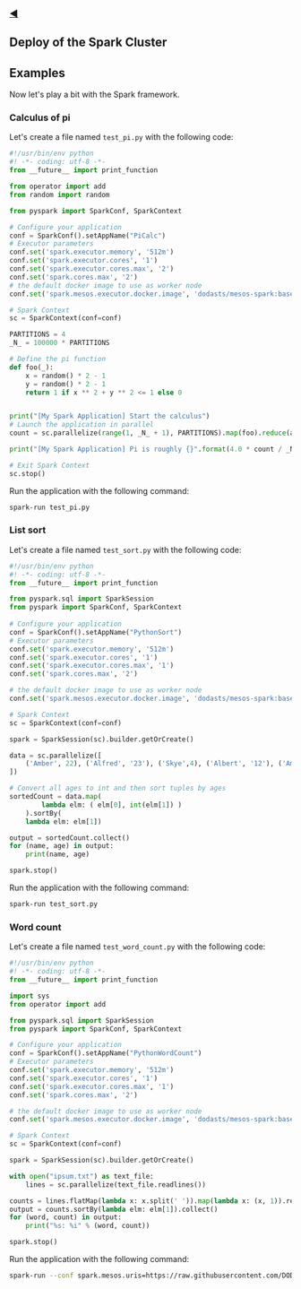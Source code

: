 ### [◀](/SOSC-2018)

## Deploy of the Spark Cluster

## Examples

Now let's play a bit with the Spark framework.

### Calculus of pi

Let's create a file named `test_pi.py` with the following code:

```python
#!/usr/bin/env python
#! -*- coding: utf-8 -*-
from __future__ import print_function

from operator import add
from random import random

from pyspark import SparkConf, SparkContext

# Configure your application
conf = SparkConf().setAppName("PiCalc")
# Executor parameters
conf.set('spark.executor.memory', '512m')
conf.set('spark.executor.cores', '1')
conf.set('spark.executor.cores.max', '2')
conf.set('spark.cores.max', '2')
# the default docker image to use as worker node
conf.set('spark.mesos.executor.docker.image', 'dodasts/mesos-spark:base')

# Spark Context
sc = SparkContext(conf=conf)

PARTITIONS = 4
_N_ = 100000 * PARTITIONS

# Define the pi function
def foo(_):
    x = random() * 2 - 1
    y = random() * 2 - 1
    return 1 if x ** 2 + y ** 2 <= 1 else 0


print("[My Spark Application] Start the calculus")
# Launch the application in parallel
count = sc.parallelize(range(1, _N_ + 1), PARTITIONS).map(foo).reduce(add)

print("[My Spark Application] Pi is roughly {}".format(4.0 * count / _N_))

# Exit Spark Context
sc.stop()

```

Run the application with the following command:

```bash
spark-run test_pi.py
```

### List sort

Let's create a file named `test_sort.py` with the following code:

```python
#!/usr/bin/env python
#! -*- coding: utf-8 -*-
from __future__ import print_function

from pyspark.sql import SparkSession
from pyspark import SparkConf, SparkContext
    
# Configure your application
conf = SparkConf().setAppName("PythonSort")
# Executor parameters
conf.set('spark.executor.memory', '512m')
conf.set('spark.executor.cores', '1')
conf.set('spark.executor.cores.max', '1')
conf.set('spark.cores.max', '2')

# the default docker image to use as worker node
conf.set('spark.mesos.executor.docker.image', 'dodasts/mesos-spark:base')

# Spark Context
sc = SparkContext(conf=conf)

spark = SparkSession(sc).builder.getOrCreate()

data = sc.parallelize([
    ('Amber', 22), ('Alfred', '23'), ('Skye',4), ('Albert', '12'), ('Amber', 9)
])

# Convert all ages to int and then sort tuples by ages
sortedCount = data.map(
        lambda elm: ( elm[0], int(elm[1]) )
    ).sortBy(
    lambda elm: elm[1])

output = sortedCount.collect()
for (name, age) in output:
    print(name, age)

spark.stop()

```

Run the application with the following command:

```bash
spark-run test_sort.py
```

### Word count

Let's create a file named `test_word_count.py` with the following code:

```python
#!/usr/bin/env python
#! -*- coding: utf-8 -*-
from __future__ import print_function

import sys
from operator import add

from pyspark.sql import SparkSession
from pyspark import SparkConf, SparkContext

# Configure your application
conf = SparkConf().setAppName("PythonWordCount")
# Executor parameters
conf.set('spark.executor.memory', '512m')
conf.set('spark.executor.cores', '1')
conf.set('spark.executor.cores.max', '1')
conf.set('spark.cores.max', '2')

# the default docker image to use as worker node
conf.set('spark.mesos.executor.docker.image', 'dodasts/mesos-spark:base')

# Spark Context
sc = SparkContext(conf=conf)

spark = SparkSession(sc).builder.getOrCreate()

with open("ipsum.txt") as text_file:
    lines = sc.parallelize(text_file.readlines())

counts = lines.flatMap(lambda x: x.split(' ')).map(lambda x: (x, 1)).reduceByKey(add)
output = counts.sortBy(lambda elm: elm[1]).collect()
for (word, count) in output:
    print("%s: %i" % (word, count))

spark.stop()

```

Run the application with the following command:

```bash
spark-run --conf spark.mesos.uris=https://raw.githubusercontent.com/DODAS-TS/SOSC-2018/master/data/ipsum.txt test_word_count.py
```